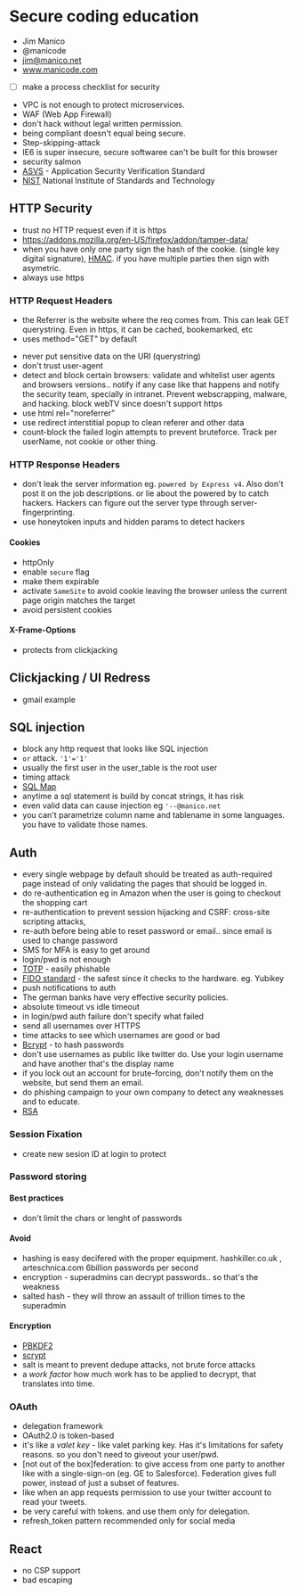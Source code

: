 # Secure coding education
- Jim Manico
- @manicode
- jim@manico.net
- www.manicode.com

- [ ] make a process checklist for security

- VPC is not enough to protect microservices.
- WAF (Web App Firewall)
- don't hack without legal written permission.
- being compliant doesn't equal being secure.
- Step-skipping-attack
- IE6 is super insecure, secure softwaree can't be built for this browser
- security salmon
- [ASVS](https://www.owasp.org/index.php/Category:OWASP_Application_Security_Verification_Standard_Project) - Application Security Verification Standard
- [NIST](http://csrc.nist.gov/) National Institute of Standards and Technology

## HTTP Security

- trust no HTTP request even if it is https
- https://addons.mozilla.org/en-US/firefox/addon/tamper-data/
- when you have only one party sign the hash of the cookie. (single key digital signature), [HMAC](https://en.wikipedia.org/wiki/Hash-based_message_authentication_code). if you have multiple parties then sign with asymetric.
- always use https

### HTTP Request Headers

- the Referrer is the website where the req comes from. This can leak GET querystring. Even in https, it can be cached, bookemarked, etc
- <form> uses method="GET" by default
- never put sensitive data on the URI (querystring)
- don't trust user-agent
- detect and block certain browsers: validate and whitelist user agents and browsers versions.. notify if any case like that happens and notify the security team, specially in intranet. Prevent webscrapping, malware, and hacking. block webTV since doesn't support https
- use html rel="noreferrer"
- use redirect interstitial popup to clean referer and other data
- count-block the failed login attempts to prevent bruteforce. Track per userName, not cookie or other thing.

### HTTP Response Headers

- don't leak the server information eg. `powered by Express v4`. Also don't post it on the job descriptions. or lie about the powered by to catch hackers. Hackers can figure out the server type through server-fingerprinting.
- use honeytoken inputs and hidden params to detect hackers

#### Cookies

- httpOnly
- enable `secure` flag
- make them expirable
- activate `SameSite` to avoid cookie leaving the browser unless the current page origin matches the target
- avoid persistent cookies

#### X-Frame-Options 
- protects from clickjacking


## Clickjacking / UI Redress
- gmail example

## SQL injection
- block any http request that looks like SQL injection
- `or` attack. `'1'='1'`
- usually the first user in the user_table is the root user
- timing attack
- [SQL Map](http://sqlmap.org/)
- anytime a sql statement is build by concat strings, it has risk
- even valid data can cause injection eg `'--@manico.net`
- you can't parametrize column name and tablename in some languages. you have to validate those names.

## Auth
- every single webpage by default should be treated as auth-required page instead of only validating the pages that should be logged in.
- do re-authentication eg in Amazon when the user is going to checkout the shopping cart
- re-authentication to prevent session hijacking and CSRF: cross-site scripting attacks, 
- re-auth before being able to reset password or email.. since email is used to change password
- SMS for MFA is easy to get around
- login/pwd is not enough
- [TOTP](https://en.wikipedia.org/wiki/Time-based_One-time_Password_Algorithm) - easily phishable
- [FIDO standard](https://fidoalliance.org) - the safest since it checks to the hardware. eg. Yubikey
- push notifications to auth
- The german banks have very effective security policies.
- absolute timeout vs idle timeout
- in login/pwd auth failure don't specify what failed 
- send all usernames over HTTPS
- time attacks to see which usernames are good or bad
- [Bcrypt](https://en.wikipedia.org/wiki/Bcrypt) - to hash passwords
- don't use usernames as public like twitter do. Use your login username and have another that's the display name
- if you lock out an account for brute-forcing, don't notify them on the website, but send them an email.
- do phishing campaign to your own company to detect any weaknesses and to educate.
- [RSA](https://en.wikipedia.org/wiki/RSA_(cryptosystem))

### Session Fixation
- create new sesion ID at login to protect 

### Password storing

#### Best practices
- don't limit the chars or lenght of passwords


#### Avoid
- hashing is easy decifered with the proper equipment. hashkiller.co.uk , arteschnica.com 6billion passwords per second
- encryption - superadmins can decrypt passwords.. so that's the weakness
- salted hash - they will throw an assault of trillion times to the superadmin

#### Encryption
- [PBKDF2](https://en.wikipedia.org/wiki/PBKDF2)
- [scrypt](https://en.wikipedia.org/wiki/Scrypt)
- salt is meant to prevent dedupe attacks, not brute force attacks
- a *work factor* how much work has to be applied to decrypt, that translates into time.

### OAuth

- delegation framework
- OAuth2.0 is token-based
- it's like a *valet key* - like valet parking key. Has it's limitations for safety reasons. so you don't need to giveout your user/pwd.
- [not out of the box]federation: to give access from one party to another like with a single-sign-on (eg. GE to Salesforce). Federation gives full power, instead of just a subset of features.
- like when an app requests permission to use your twitter account to read your tweets.
- be very careful with tokens. and use them only for delegation.
- refresh_token pattern recommended only for social media

## React
- no CSP support
- bad escaping

